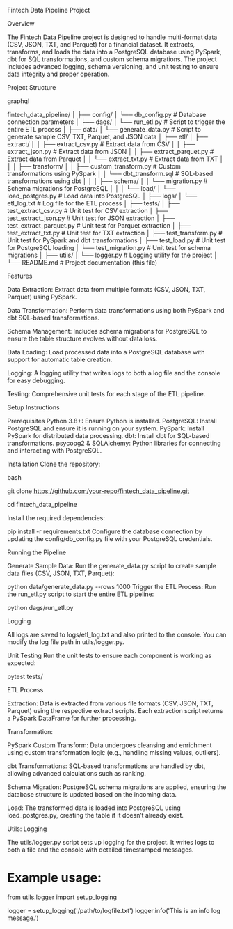 Fintech Data Pipeline Project

Overview

The Fintech Data Pipeline project is designed to handle multi-format data (CSV, JSON, TXT, and Parquet) for a financial dataset. It extracts, transforms, and loads the data into a PostgreSQL database using PySpark, dbt for SQL transformations, and custom schema migrations. The project includes advanced logging, schema versioning, and unit testing to ensure data integrity and proper operation.

Project Structure

graphql

fintech_data_pipeline/
│
├── config/
│   └── db_config.py        # Database connection parameters
│
├── dags/
│   └── run_etl.py          # Script to trigger the entire ETL process
│
├── data/
│   └── generate_data.py     # Script to generate sample CSV, TXT, Parquet, and JSON data
│
├── etl/
│   ├── extract/
│   │   ├── extract_csv.py   # Extract data from CSV
│   │   ├── extract_json.py  # Extract data from JSON
│   │   ├── extract_parquet.py  # Extract data from Parquet
│   │   └── extract_txt.py   # Extract data from TXT
│   │
│   ├── transform/
│   │   ├── custom_transform.py  # Custom transformations using PySpark
│   │   └── dbt_transform.sql    # SQL-based transformations using dbt
│   │
│   ├── schema/
│   │   └── migration.py     # Schema migrations for PostgreSQL
│   │
│   └── load/
│       └── load_postgres.py  # Load data into PostgreSQL
│
├── logs/
│   └── etl_log.txt          # Log file for the ETL process
│
├── tests/
│   ├── test_extract_csv.py   # Unit test for CSV extraction
│   ├── test_extract_json.py  # Unit test for JSON extraction
│   ├── test_extract_parquet.py  # Unit test for Parquet extraction
│   ├── test_extract_txt.py   # Unit test for TXT extraction
│   ├── test_transform.py     # Unit test for PySpark and dbt transformations
│   ├── test_load.py          # Unit test for PostgreSQL loading
│   └── test_migration.py     # Unit test for schema migrations
│
├── utils/
│   └── logger.py             # Logging utility for the project
│
└── README.md                 # Project documentation (this file)

Features

Data Extraction: Extract data from multiple formats (CSV, JSON, TXT, Parquet) using PySpark.

Data Transformation: Perform data transformations using both PySpark and dbt SQL-based transformations.

Schema Management: Includes schema migrations for PostgreSQL to ensure the table structure evolves without data loss.

Data Loading: Load processed data into a PostgreSQL database with support for automatic table creation.

Logging: A logging utility that writes logs to both a log file and the console for easy debugging.

Testing: Comprehensive unit tests for each stage of the ETL pipeline.

Setup Instructions

Prerequisites
Python 3.8+: Ensure Python is installed.
PostgreSQL: Install PostgreSQL and ensure it is running on your system.
PySpark: Install PySpark for distributed data processing.
dbt: Install dbt for SQL-based transformations.
psycopg2 & SQLAlchemy: Python libraries for connecting and interacting with PostgreSQL.

Installation
Clone the repository:

bash

git clone https://github.com/your-repo/fintech_data_pipeline.git

cd fintech_data_pipeline

Install the required dependencies:

pip install -r requirements.txt
Configure the database connection by updating the config/db_config.py file with your PostgreSQL credentials.

Running the Pipeline

Generate Sample Data: Run the generate_data.py script to create sample data files (CSV, JSON, TXT, Parquet):

python data/generate_data.py --rows 1000
Trigger the ETL Process: Run the run_etl.py script to start the entire ETL pipeline:

python dags/run_etl.py

Logging

All logs are saved to logs/etl_log.txt and also printed to the console. You can modify the log file path in utils/logger.py.

Unit Testing
Run the unit tests to ensure each component is working as expected:

pytest tests/

ETL Process

Extraction: Data is extracted from various file formats (CSV, JSON, TXT, Parquet) using the respective extract scripts. Each extraction script returns a PySpark DataFrame for further processing.

Transformation:

PySpark Custom Transform: Data undergoes cleansing and enrichment using custom transformation logic (e.g., handling missing values, outliers).

dbt Transformations: SQL-based transformations are handled by dbt, allowing advanced calculations such as ranking.

Schema Migration: PostgreSQL schema migrations are applied, ensuring the database structure is updated based on the incoming data.

Load: The transformed data is loaded into PostgreSQL using load_postgres.py, creating the table if it doesn’t already exist.

Utils: Logging

The utils/logger.py script sets up logging for the project. It writes logs to both a file and the console with detailed timestamped messages.

# Example usage:
from utils.logger import setup_logging

logger = setup_logging('/path/to/logfile.txt')
logger.info('This is an info log message.')

